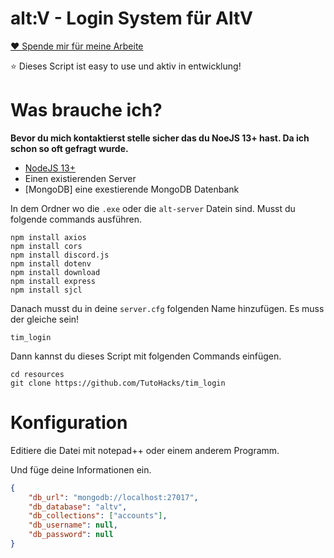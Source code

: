 # alt:V - Login System für AltV

[❤️ Spende mir für meine Arbeite](https://github.com/sponsors/TutoHacks/)

⭐ Dieses Script ist easy to use und aktiv in entwicklung!

# Was brauche ich?

**Bevor du mich kontaktierst stelle sicher das du NoeJS 13+ hast. Da ich schon so oft gefragt wurde.**

-   [NodeJS 13+](https://nodejs.org/en/download/current/)
-   Einen existierenden Server
-   [MongoDB] eine exestierende MongoDB Datenbank

In dem Ordner wo die `.exe` oder die `alt-server` Datein sind. Musst du folgende commands ausführen.

```
npm install axios
npm install cors
npm install discord.js
npm install dotenv
npm install download
npm install express
npm install sjcl
```

Danach musst du in deine `server.cfg` folgenden Name hinzufügen. Es muss der gleiche sein!

`tim_login`

Dann kannst du dieses Script mit folgenden Commands einfügen.

```
cd resources
git clone https://github.com/TutoHacks/tim_login
```

# Konfiguration

Editiere die Datei mit notepad++ oder einem anderem Programm.

Und füge deine Informationen ein.

```json
{
    "db_url": "mongodb://localhost:27017",
    "db_database": "altv",
    "db_collections": ["accounts"],
    "db_username": null,
    "db_password": null
}
```
